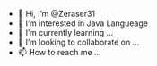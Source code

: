 - 👋 Hi, I’m @Zeraser31
- 👀 I’m interested in Java Langueage
- 🌱 I’m currently learning ...
- 💞️ I’m looking to collaborate on ...
- 📫 How to reach me ...

<!---
Zeraser31/Zeraser31 is a ✨ special ✨ repository because its `README.md` (this file) appears on your GitHub profile.
You can click the Preview link to take a look at your changes.

--->
